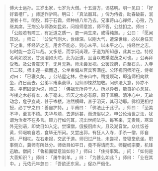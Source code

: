 > 傅大士远孙。三岁出家，七岁为大僧。十五游方，谒慈明。明一见曰：​「好好着槽厂。​」师遂作驴鸣。明曰：​「真法器耳。​」俾为侍者。助春破薪，泯泯者十年。明殁，葬于石霜，师种植八年乃去。兄事蒋山心禅师，心殁，乃继其席。王荆公与师游如昆弟，问祖师意旨，师不答，公益扣之。师曰：​「公般若有障三，有近道之质一，更一两生来，或得纯熟。​」公曰：​「愿闻其说。​」师曰：​「公受气刚大，世缘深。以刚大气，遭深世缘，必以身任天下之重。怀经济之志，用舍不能必，则心未平。以未平之心，持经世之志，何时能一念万年哉。又多怒，而学问尚理，于道为所知愚，此其三也。特视名利如脱发，甘淡洎如头陀，此为近道，且当以教乘滋茂之可也。​」公再拜受教。及公贵震天下，无月无耗，师未尝发视。公罢政府，舟至石头，入寺已二鼓。师出迎一揖而退，公坐束偏从官宾客满座。公环视问师所在，侍者对曰：​「已寝久矣。​」公结屋定林，往来山中。稍觉烦动，即造师相向默坐，终日而去。公弟平甫素豪纵，见师即悚然加敬。问佛法大意，师亦不答。平甫固请为说，师曰：​「佛祖无所异于人。所以异者，能自护心念耳。岑楼之木必有本，本于毫末。滔天之水必有原，原于滥觞。清净心中，无故动念，危乎岌哉，甚于岑楼。浩然横肆，甚于滔天，其可动耶。佛祖更相付授，必丁宁之曰：善自护持。​」平甫曰：​「佛法止于此乎。​」师曰：​「至美不华，至言不烦。夫华与烦，去道远甚，而流俗以之。申公论治世之法，犹谓为治者不在多言。顾力行如何耳，况出世间法乎。每客来，无贵贱，寒温外无别语，即敛目如入定。尝馔僧，俄报厨库火，且及潮音堂。众吐饭苍黄，师啜啖自若，食毕无所问。又尝出郭，有狂人入寺，手杀一僧，即自刭，尸相枕。左右走报，交武于道。师归过尸处，未尝视，登寝堂危坐。职事侧立，冀师有所处分。师敛目如平日，竟不得请而去。师提纲宗要，机锋迅敏。僧问：​「鲁祖面壁意旨如何？​」师曰：​「住持事繁。​」问：​「如何是大善知识？​」师曰：​「屠牛剥羊。​」曰：​「为甚么如此？​」师曰：​「业在其中。​」元佑元年忽曰：​「吾欲还东吴。​」促办严俄化。


